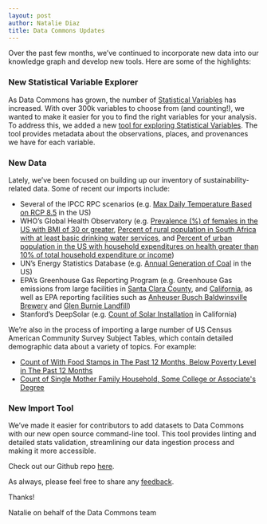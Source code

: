 ```yaml
---
layout: post
author: Natalie Diaz
title: Data Commons Updates
---
```


Over the past few months, we’ve continued to incorporate new data into our knowledge graph and develop new tools. Here are some of the highlights: 

### New Statistical Variable Explorer
As Data Commons has grown, the number of [Statistical Variables](https://docs.datacommons.org/glossary.html) has increased. With over 300k variables to choose from (and counting!), we wanted to make it easier for you to find the right variables for your analysis. To address this, we added a new [tool for exploring Statistical Variables](https://datacommons.org/tools/statvar). The tool provides metadata about the observations, places, and provenances we have for each variable. 


### New Data
Lately, we’ve been focused on building up our inventory of sustainability-related data. Some of recent our imports include: 
* Several of the IPCC RPC scenarios (e.g. [Max Daily Temperature Based on RCP 8.5](https://datacommons.org/tools/map#%26sv%3DDaily_Max_Temperature_RCP85%26pc%3D0%26pd%3Dcountry%2FUSA%26pn%3DUnited%20States%20of%20America%26pt%3DCountry%26ept%3DCounty) in the US)
* WHO’s Global Health Observatory (e.g. [Prevalence (%) of females in the US with BMI of 30 or greater](https://datacommons.org/tools/timeline#statsVar=WHO%2FNCD_BMI_30A_Female&place=country%2FUSA), [Percent of rural population in South Africa with at least basic drinking water services](https://datacommons.org/tools/timeline#statsVar=WHO%2FWSH_WATER_BASIC_Rural&place=country%2FZAF), and [Percent of urban population in the US with household expenditures on health greater than 10% of total household expenditure or income](https://datacommons.org/tools/timeline#statsVar=WHO%2FFINPROTECTION_CATA_TOT_10_POP_Urban&place=country%2FUSA))
* UN’s Energy Statistics Database (e.g. [Annual Generation of Coal](https://datacommons.org/tools/timeline#statsVar=Annual_Generation_Energy_Coal&place=country%2FUSA) in the US)
* EPA’s Greenhouse Gas Reporting Program (e.g. Greenhouse Gas emissions from large facilities in [Santa Clara County](https://datacommons.org/browser/geoId/06085?statVar=Annual_Emissions_GreenhouseGas_NonBiogenic), and [California](https://datacommons.org/browser/geoId/06?statVar=Annual_Emissions_GreenhouseGas_NonBiogenic), as well as EPA reporting facilities such as [Anheuser Busch Baldwinsville Brewery](https://datacommons.org/browser/epaGhgrpFacilityId/1002576) and [Glen Burnie Landfill](https://datacommons.org/browser/epaGhgrpFacilityId/1002004)) 
* Stanford’s DeepSolar (e.g. [Count of Solar Installation](https://datacommons.org/tools/map#%26sv%3DCount_SolarInstallation%26pc%3D0%26pd%3DgeoId%2F06%26pn%3DCalifornia%26pt%3DState%26ept%3DCounty) in California) 


We’re also in the process of importing a large number of US Census American Community Survey Subject Tables, which contain detailed demographic data about a variety of topics. For example: 
* [Count of With Food Stamps in The Past 12 Months, Below Poverty Level in The Past 12 Months](https://datacommons.org/tools/map#%26sv%3DCount_Household_WithFoodStampsInThePast12Months_BelowPovertyLevelInThePast12Months%26pc%3D0%26pd%3Dcountry%2FUSA%26pn%3DUnited%20States%20of%20America%26pt%3DCountry%26ept%3DCounty)
* [Count of Single Mother Family Household, Some College or Associate's Degree](https://datacommons.org/tools/map#%26sv%3DCount_Household_HouseholderEducationalAttainmentSomeCollegeOrAssociatesDegree_SingleMotherFamilyHousehold%26pc%3D0%26pd%3Dcountry%2FUSA%26pn%3DUnited%20States%20of%20America%26pt%3DCountry%26ept%3DCounty)


### New Import Tool
We’ve made it easier for contributors to add datasets to Data Commons with our new open source command-line tool. This tool provides linting and detailed stats validation, streamlining our data ingestion process and making it more accessible. 

Check out our Github repo [here](https://github.com/datacommonsorg/import). 

As always, please feel free to share any [feedback](https://datacommons.org/feedback). 

Thanks! 

Natalie on behalf of the Data Commons team 

